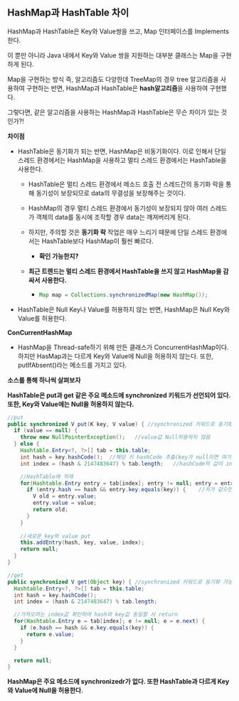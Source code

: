 ## HashMap과 HashTable 차이

HashMap과 HashTable은 Key와 Value쌍을 쓰고, Map 인터페이스를 Implements한다.

이 뿐만 아니라 Java 내에서 Key와 Value 쌍을 지원하는 대부분 클래스는 Map을 구현하게 된다.

Map을 구현하는 방식 즉, 알고리즘도 다양한데 TreeMap의 경우 tree 알고리즘을 사용하여 구현하는 반면, HashMap과 HashTable은 **hash알고리즘**을 사용하여 구현했다.

그렇다면, 같은 알고리즘을 사용하는 HashMap과 HashTable은 무슨 차이가 있는 것인가?!



**차이점**

- HashTable은 동기화가 되는 반면, HashMap은 비동기화이다. 이로 인해서 단일 스레드 환경에서는 HashMap을 사용하고 멀티 스레드 환경에서는 HashTable을 사용한다.

  - HashTable은 멀티 스레드 환경에서 메소드 호출 전 스레드간의 동기화 락을 통해 동기성이 보장되므로 data의 무결성을 보장해주는 것이다.

  - HashMap의 경우 멀티 스레드 환경에서 동기성이 보장되지 않아 여러 스레드가 객체의 data를 동시에 조작할 경우 data는 깨져버리게 된다. 

  - 하지만, 주의할 것은 **동기화 락** 작업은 매우 느리기 때문에 단일 스레드 환경에서는 HashTable보다 HashMap이 훨씬 빠르다.

    - **확인 가능한지?**

  - **최근 트렌드는 멀티 스레드 환경에서 HashTable을 쓰지 않고 HashMap을 감싸서 사용한다.**

    - ~~~java
      Map map = Collections.synchronizedMap(new HashMap());
      ~~~

- HashTable은 Null Key나 Value를 허용하지 않는 반면, HashMap은 Null Key와 Value를 허용한다.



**ConCurrentHashMap**

- HashMap을 Thread-safe하기 위해 만든 클래스가 ConcurrentHashMap이다. 하지만 HasMap과는 다르게 Key와 Value에 Null을 허용하지 않는다. 또한, putIfAbsent()라는 메소드를 가지고 있다.



**소스를 통해 하나씩 살펴보자**



**HashTable은 put과 get 같은 주요 메소드에 synchronized 키워드가 선언되어 있다. 또한, Key와 Value에는 Null을 허용하지 않는다.**

~~~java
//put
public synchronized V put(K key, V value) {	//synchronized 키워드로 동기화
  if (value == null) {
    throw new NullPointerException();	//value값 Null허용하지 않음
  } else {
    Hashtable.Entry<?, ?>[] tab = this.table;
    int hash = key.hashCode();	//해당 키 hashCode 추출(key가 null이면 여기서 NullException 발생)
    int index = (hash & 2147483647) % tab.length;	//hashCode의 값이 int 값의 최대값을 넘는지 확인 후 HashTable 길이만큼 나눔

    //HashTable에 적재
    for(Hashtable.Entry entry = tab[index]; entry != null; entry = entry.next) {
      if (entry.hash == hash && entry.key.equals(key)) {	//키가 같으면 예전 값(같은 key에 있던 value)을 return
        V old = entry.value;
        entry.value = value;
        return old;
      }
    }
	
    //새로운 key와 value put
    this.addEntry(hash, key, value, index);
    return null;
  }
}

//get
public synchronized V get(Object key) {	//synchronized 키워드로 동기화 가능
  Hashtable.Entry<?, ?>[] tab = this.table;
  int hash = key.hashCode();
  int index = (hash & 2147483647) % tab.length;

  //가져오려는 index값 확인하여 hash와 key값 동일할 시 return 
  for(Hashtable.Entry e = tab[index]; e != null; e = e.next) {
    if (e.hash == hash && e.key.equals(key)) {
      return e.value;
    }
  }

  return null;
}
~~~



**HashMap은 주요 메소드에 synchronizedr가 없다. 또한 HashTable과 다르게 Key와 Value에 Null을 허용한다.**

~~~java

~~~

